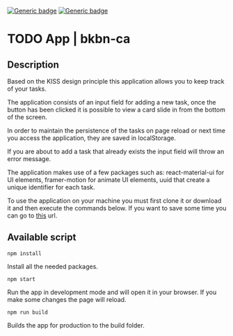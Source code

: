 [![Generic badge](https://img.shields.io/badge/version-1.0.0-blue)]() [![Generic badge](https://img.shields.io/badge/author-Samuele-green)]()

# TODO App | bkbn-ca

## Description

Based on the KISS design principle this application allows you to keep track of your tasks.

The application consists of an input field for adding a new task, once the button has been clicked it is possible to view a card slide in from the bottom of the screen.

In order to maintain the persistence of the tasks on page reload or next time you access the application, they are saved in localStorage.

If you are about to add a task that already exists the input field will throw an error message.

The application makes use of a few packages such as: react-material-ui for UI elements, framer-motion for animate UI elements, uuid that create a unique identifier for each task.

To use the application on your machine you must first clone it or download it and then execute the commands below. If you want to save some time you can go to [this](https://bucolic-phoenix-e078b4.netlify.app/) url.

## Available script

```
npm install
```

Install all the needed packages.

```
npm start
```

Run the app in development mode and will open it in your browser. If you make some changes the page will reload.

```
npm run build
```

Builds the app for production to the build folder.
